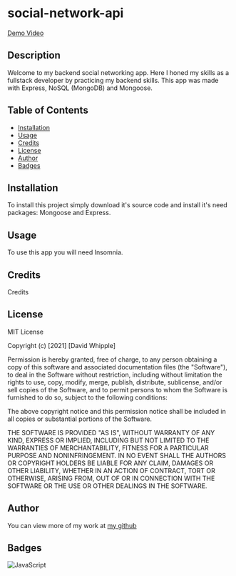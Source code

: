 # social-network-api

[Demo Video](https://watch.screencastify.com/v/HlqY1jxJyJ7RHkQZXMv7)

## Description

Welcome to my backend social networking app. Here I honed my skills as a fullstack developer by practicing my backend skills. This app was made with Express, NoSQL (MongoDB) and Mongoose.

## Table of Contents

- [Installation](#installation)
- [Usage](#usage)
- [Credits](#credits)
- [License](#license)
- [Author](#author)
- [Badges](#badges)

## Installation

To install this project simply download it's source code and install it's need packages: Mongoose and Express.

## Usage

To use this app you will need Insomnia.

## Credits

Credits

## License

MIT License

Copyright (c) [2021] [David Whipple]

Permission is hereby granted, free of charge, to any person obtaining a copy
of this software and associated documentation files (the "Software"), to deal
in the Software without restriction, including without limitation the rights
to use, copy, modify, merge, publish, distribute, sublicense, and/or sell
copies of the Software, and to permit persons to whom the Software is
furnished to do so, subject to the following conditions:

The above copyright notice and this permission notice shall be included in all
copies or substantial portions of the Software.

THE SOFTWARE IS PROVIDED "AS IS", WITHOUT WARRANTY OF ANY KIND, EXPRESS OR
IMPLIED, INCLUDING BUT NOT LIMITED TO THE WARRANTIES OF MERCHANTABILITY,
FITNESS FOR A PARTICULAR PURPOSE AND NONINFRINGEMENT. IN NO EVENT SHALL THE
AUTHORS OR COPYRIGHT HOLDERS BE LIABLE FOR ANY CLAIM, DAMAGES OR OTHER
LIABILITY, WHETHER IN AN ACTION OF CONTRACT, TORT OR OTHERWISE, ARISING FROM,
OUT OF OR IN CONNECTION WITH THE SOFTWARE OR THE USE OR OTHER DEALINGS IN THE
SOFTWARE.

## Author

You can view more of my work at [my github](https://github.com/D-Whipp)

## Badges

![JavaScript](https://img.shields.io/badge/Language-JavaScript-brightgreen)
